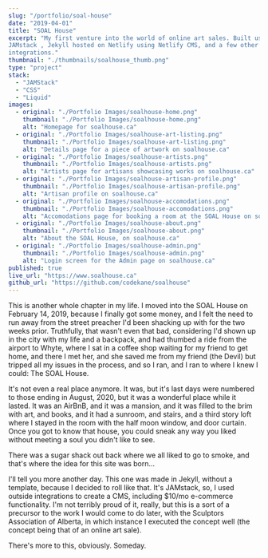 ```yaml
---
slug: "/portfolio/soal-house"
date: "2019-04-01"
title: "SOAL House"
excerpt: "My first venture into the world of online art sales. Built using the
JAMstack , Jekyll hosted on Netlify using Netlify CMS, and a few other
integrations."
thumbnail: "./thumbnails/soalhouse_thumb.png"
type: "project"
stack:
  - "JAMStack"
  - "CSS"
  - "Liquid"
images:
  - original: "./Portfolio Images/soalhouse-home.png"
    thumbnail: "./Portfolio Images/soalhouse-home.png"
    alt: "Homepage for soalhouse.ca"
  - original: "./Portfolio Images/soalhouse-art-listing.png"
    thumbnail: "./Portfolio Images/soalhouse-art-listing.png"
    alt: "Details page for a piece of artwork on soalhouse.ca"
  - original: "./Portfolio Images/soalhouse-artists.png"
    thumbnail: "./Portfolio Images/soalhouse-artists.png"
    alt: "Artists page for artisans showcasing works on soalhouse.ca"
  - original: "./Portfolio Images/soalhouse-artisan-profile.png"
    thumbnail: "./Portfolio Images/soalhouse-artisan-profile.png"
    alt: "Artisan profile on soalhouse.ca"
  - original: "./Portfolio Images/soalhouse-accomodations.png"
    thumbnail: "./Portfolio Images/soalhouse-accomodations.png"
    alt: "Accomodations page for booking a room at the SOAL House on soalhouse.ca"
  - original: "./Portfolio Images/soalhouse-about.png"
    thumbnail: "./Portfolio Images/soalhouse-about.png"
    alt: "About the SOAL House, on soalhouse.ca"
  - original: "./Portfolio Images/soalhouse-admin.png"
    thumbnail: "./Portfolio Images/soalhouse-admin.png"
    alt: "Login screen for the Admin page on soalhouse.ca"
published: true
live_url: "https://www.soalhouse.ca"
github_url: "https://github.com/codekane/soalhouse"
---
```


This is another whole chapter in my life. I moved into the SOAL House on
February 14, 2019, because I finally got some money, and I felt the need to run
away from the street preacher I'd been shacking up with for the two weeks prior.
Truthfully, that wasn't even that bad, considering I'd shown up in the city with
my life and a backpack, and had thumbed a ride from the airport to Whyte, where
I sat in a coffee shop waiting for my friend to get home, and there I met her,
and she saved me from my friend (the Devil) but tripped all my issues in the
process, and so I ran, and I ran to where I knew I could: The SOAL House.

It's not even a real place anymore. It was, but it's last days were numbered to
those ending in August, 2020, but it was a wonderful place while it lasted. It
was an AirBnB, and it was a mansion, and it was filled to the brim with art, and
books, and it had a sunroom, and stairs, and a third story loft where I stayed
in the room with the half moon window, and door curtain. Once you got to know
that house, you could sneak any way you liked without meeting a soul you didn't
like to see.

There was a sugar shack out back where we all liked to go to smoke, and that's
where the idea for this site was born...

I'll tell you more another day. This one was made in Jekyll, without a template,
because I decided to roll like that. It's JAMstack, so, I used outside
integrations to create a CMS, including $10/mo e-commerce functionality. I'm not
terribly proud of it, really, but this is a sort of a precursor to the work I
would come to do later, with the Sculptors Association of Alberta, in which
instance I executed the concept well (the concept being that of an online art
sale).

There's more to this, obviously. Someday.
